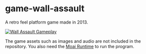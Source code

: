 # game-wall-assault
A retro feel platform game made in 2013.

[![Wall Assault Gameplay](https://img.youtube.com/vi/2jz71_gSHrE/1.jpg)](https://www.youtube.com/watch?v=2jz71_gSHrE)


The game assets such as images and audio are not included in the repository. You also need the [Moai Runtime](http://getmoai.com/wiki/index.php?title=The_Moai_Runtime) to run the program.
